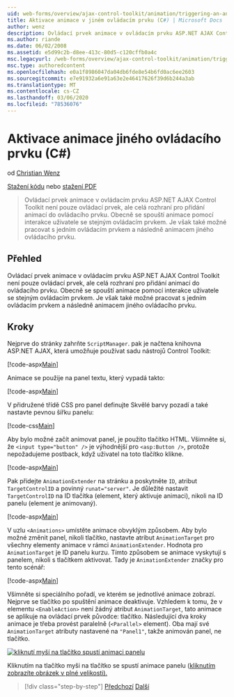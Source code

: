 ```yaml
---
uid: web-forms/overview/ajax-control-toolkit/animation/triggering-an-animation-in-another-control-cs
title: Aktivace animace v jiném ovládacím prvku (C#) | Microsoft Docs
author: wenz
description: Ovládací prvek animace v ovládacím prvku ASP.NET AJAX Control Toolkit není pouze ovládací prvek, ale celá rozhraní pro přidání animací do ovládacího prvku. Obecně se spouští...
ms.author: riande
ms.date: 06/02/2008
ms.assetid: e5d99c2b-d8ee-413c-80d5-c120cffb0a4c
msc.legacyurl: /web-forms/overview/ajax-control-toolkit/animation/triggering-an-animation-in-another-control-cs
msc.type: authoredcontent
ms.openlocfilehash: e0a1f8986047da04db6fde8e54b6fd0ac6ee2603
ms.sourcegitcommit: e7e91932a6e91a63e2e46417626f39d6b244a3ab
ms.translationtype: MT
ms.contentlocale: cs-CZ
ms.lasthandoff: 03/06/2020
ms.locfileid: "78536076"
---
```

# <a name="triggering-an-animation-in-another-control-c"></a>Aktivace animace jiného ovládacího prvku (C#)

od [Christian Wenz](https://github.com/wenz)

[Stažení kódu](https://download.microsoft.com/download/f/9/a/f9a26acd-8df4-4484-8a18-199e4598f411/Animation8.cs.zip) nebo [stažení PDF](https://download.microsoft.com/download/6/7/1/6718d452-ff89-4d3f-a90e-c74ec2d636a3/animation8CS.pdf)

> Ovládací prvek animace v ovládacím prvku ASP.NET AJAX Control Toolkit není pouze ovládací prvek, ale celá rozhraní pro přidání animací do ovládacího prvku. Obecně se spouští animace pomocí interakce uživatele se stejným ovládacím prvkem. Je však také možné pracovat s jedním ovládacím prvkem a následně animacem jiného ovládacího prvku.

## <a name="overview"></a>Přehled

Ovládací prvek animace v ovládacím prvku ASP.NET AJAX Control Toolkit není pouze ovládací prvek, ale celá rozhraní pro přidání animací do ovládacího prvku. Obecně se spouští animace pomocí interakce uživatele se stejným ovládacím prvkem. Je však také možné pracovat s jedním ovládacím prvkem a následně animacem jiného ovládacího prvku.

## <a name="steps"></a>Kroky

Nejprve do stránky zahrňte `ScriptManager`. pak je načtena knihovna ASP.NET AJAX, která umožňuje používat sadu nástrojů Control Toolkit:

[!code-aspx[Main](triggering-an-animation-in-another-control-cs/samples/sample1.aspx)]

Animace se použije na panel textu, který vypadá takto:

[!code-aspx[Main](triggering-an-animation-in-another-control-cs/samples/sample2.aspx)]

V přidružené třídě CSS pro panel definujte Skvělé barvy pozadí a také nastavte pevnou šířku panelu:

[!code-css[Main](triggering-an-animation-in-another-control-cs/samples/sample3.css)]

Aby bylo možné začít animovat panel, je použito tlačítko HTML. Všimněte si, že `<input type="button" />` je výhodnější pro `<asp:Button />`, protože nepožadujeme postback, když uživatel na toto tlačítko klikne.

[!code-aspx[Main](triggering-an-animation-in-another-control-cs/samples/sample4.aspx)]

Pak přidejte `AnimationExtender` na stránku a poskytněte `ID`, atribut `TargetControlID` a povinný `runat="server"`. Je důležité nastavit `TargetControlID` na ID tlačítka (element, který aktivuje animaci), nikoli na ID panelu (element je animovaný).

[!code-aspx[Main](triggering-an-animation-in-another-control-cs/samples/sample5.aspx)]

V uzlu `<Animations>` umístěte animace obvyklým způsobem. Aby bylo možné změnit panel, nikoli tlačítko, nastavte atribut `AnimationTarget` pro všechny elementy animace v rámci `AnimationExtender`. Hodnota pro `AnimationTarget` je ID panelu kurzu. Tímto způsobem se animace vyskytují s panelem, nikoli s tlačítkem aktivovat. Tady je `AnimationExtender` značky pro tento scénář:

[!code-aspx[Main](triggering-an-animation-in-another-control-cs/samples/sample6.aspx)]

Všimněte si speciálního pořadí, ve kterém se jednotlivé animace zobrazí. Nejprve se tlačítko po spuštění animace deaktivuje. Vzhledem k tomu, že v elementu `<EnableAction>` není žádný atribut `AnimationTarget`, tato animace se aplikuje na ovládací prvek původce: tlačítko. Následující dva kroky animace je třeba provést paralelně (`<Parallel>` element). Oba mají své `AnimationTarget` atributy nastavené na `"Panel1"`, takže animován panel, ne tlačítko.

[![kliknutí myší na tlačítko spustí animaci panelu](triggering-an-animation-in-another-control-cs/_static/image2.png)](triggering-an-animation-in-another-control-cs/_static/image1.png)

Kliknutím na tlačítko myši na tlačítko se spustí animace panelu ([kliknutím zobrazíte obrázek v plné velikosti).](triggering-an-animation-in-another-control-cs/_static/image3.png)

> [!div class="step-by-step"]
> [Předchozí](disabling-actions-during-animation-cs.md)
> [Další](modifying-animations-from-the-server-side-cs.md)
